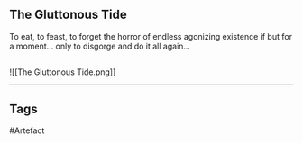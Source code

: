 ## The Gluttonous Tide
To eat, to feast, to forget the horror of endless agonizing existence
if but for a moment... only to disgorge and do it all again...
## 
![[The Gluttonous Tide.png]]

---
## Tags
#Artefact